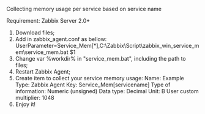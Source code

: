Collecting memory usage per service based on service name

Requirement: Zabbix Server 2.0+

1. Download files;
2. Add in zabbix_agent.conf as bellow:
	UserParameter=Service_Mem[*],C:\Zabbix\Script\zabbix_win_service_mem\service_mem.bat $1
3. Change var %workdir% in "service_mem.bat", including the path to files;
4. Restart Zabbix Agent;
5. Create item to collect your service memory usage:
	Name: Example
	Type: Zabbix Agent
	Key: Service_Mem[servicename]
	Type of information: Numeric (unsigned)
	Data type: Decimal
	Unit: B
	User custom multiplier: 1048
6. Enjoy it! 
